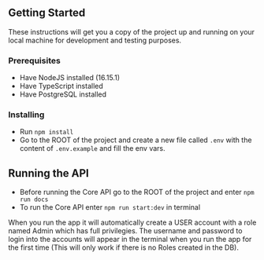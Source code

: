 ## Getting Started

These instructions will get you a copy of the project up and running on your local machine for development and testing purposes.

### Prerequisites

- Have NodeJS installed (16.15.1)
- Have TypeScript installed
- Have PostgreSQL installed

### Installing

- Run `npm install`
- Go to the ROOT of the project and create a new file called `.env` with the content of `.env.example` and fill the env vars.

## Running the API

- Before running the Core API go to the ROOT of the project and enter `npm run docs`
- To run the Core API enter `npm run start:dev` in terminal

When you run the app it will automatically create a USER account with a role named Admin which has full privilegies.
The username and password to login into the accounts will appear in the terminal when you run the app for the first time (This will only work if there is no Roles created in the DB).

